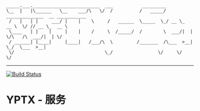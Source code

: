 
    _____.___._________________________  ___           _________
    \__  |   |\______   \__    ___/\   \/  /          /   _____/ ______________  __ ___________
     /   |   | |     ___/ |    |    \     /   ______  \_____  \_/ __ \_  __ \  \/ // __ \_  __ \
     \____   | |    |     |    |    /     \  /_____/  /        \  ___/|  | \/\   /\  ___/|  | \/
     / ______| |____|     |____|   /___/\  \         /_______  /\___  >__|    \_/  \___  >__|
     \/                                  \_/                 \/     \/                 \/

---

[![Build Status](https://travis-ci.org/flyhuang/yptx.svg?branch=master)](https://travis-ci.org/flyhuang/yptx)

YPTX - 服务
====


